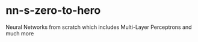 # nn-s-zero-to-hero
Neural Networks from scratch which includes Multi-Layer Perceptrons and much more
